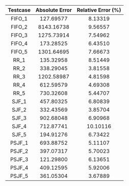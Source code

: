 | Testcase | Absolute Error | Relative Error (%) |
| :------: | :------------: | :----------------: |
| FIFO_1 | 127.69577 | 8.13319 |
| FIFO_2 | 8143.16738 | 9.56557 |
| FIFO_3 | 1275.73914 | 7.54962 |
| FIFO_4 | 173.28525 | 6.43510 |
| FIFO_5 | 1301.64695 | 7.66673 |
| RR_1 | 135.32958 | 8.51449 |
| RR_2 | 338.29045 | 3.81558 |
| RR_3 | 1202.58987 | 4.81598 |
| RR_4 | 612.59579 | 4.69308 |
| RR_5 | 730.32608 | 5.44707 |
| SJF_1 | 457.80325 | 6.80839 |
| SJF_2 | 332.43569 | 3.85704 |
| SJF_3 | 902.68048 | 6.90968 |
| SJF_4 | 712.87741 | 10.10116 |
| SJF_5 | 194.91276 | 6.73422 |
| PSJF_1 | 693.88752 | 5.11107 |
| PSJF_2 | 397.07317 | 5.70023 |
| PSJF_3 | 121.29800 | 6.13651 |
| PSJF_4 | 409.12595 | 5.92006 |
| PSJF_5 | 361.05304 | 3.67889 |
